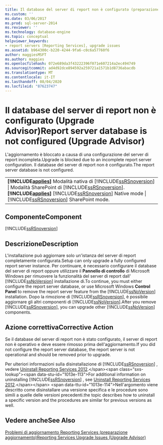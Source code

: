 ```yaml
---
title: Il database del server di report non è configurato (preparazione aggiornamento) | Microsoft Docs
ms.custom: ''
ms.date: 03/06/2017
ms.prod: sql-server-2014
ms.reviewer: ''
ms.technology: database-engine
ms.topic: conceptual
helpviewer_keywords:
- report servers [Reporting Services], upgrade issues
ms.assetid: b964300c-b220-4244-9fa6-c0c6a57760f6
author: maggiesMSFT
ms.author: maggies
ms.openlocfilehash: 072e689da3f43222396f071e607214a2ec494749
ms.sourcegitcommit: ad4d92dce894592a259721a1571b1d8736abacdb
ms.translationtype: MT
ms.contentlocale: it-IT
ms.lasthandoff: 08/04/2020
ms.locfileid: "87623747"
---
```

# <a name="report-server-database-is-not-configured-upgrade-advisor"></a><span data-ttu-id="1013e-102">Il database del server di report non è configurato (Upgrade Advisor)</span><span class="sxs-lookup"><span data-stu-id="1013e-102">Report server database is not configured (Upgrade Advisor)</span></span>
  <span data-ttu-id="1013e-103">L'aggiornamento è bloccato a causa di una configurazione del server di report incompleta.</span><span class="sxs-lookup"><span data-stu-id="1013e-103">Upgrade is blocked due to an incomplete report server configuration.</span></span> <span data-ttu-id="1013e-104">Il database del server di report non è configurato.</span><span class="sxs-lookup"><span data-stu-id="1013e-104">The report server database is not configured.</span></span>  
  
||  
|-|  
|<span data-ttu-id="1013e-105">**[!INCLUDE[applies](../../includes/applies-md.md)]**  Modalità nativa di [!INCLUDE[ssRSnoversion](../../includes/ssrsnoversion-md.md)] &#124; Modalità SharePoint di [!INCLUDE[ssRSnoversion](../../includes/ssrsnoversion-md.md)].</span><span class="sxs-lookup"><span data-stu-id="1013e-105">**[!INCLUDE[applies](../../includes/applies-md.md)]**  [!INCLUDE[ssRSnoversion](../../includes/ssrsnoversion-md.md)] Native mode &#124; [!INCLUDE[ssRSnoversion](../../includes/ssrsnoversion-md.md)] SharePoint mode.</span></span>|  
  
## <a name="component"></a><span data-ttu-id="1013e-106">Componente</span><span class="sxs-lookup"><span data-stu-id="1013e-106">Component</span></span>  
 [!INCLUDE[ssRSnoversion](../../includes/ssrsnoversion-md.md)]  
  
## <a name="description"></a><span data-ttu-id="1013e-107">Descrizione</span><span class="sxs-lookup"><span data-stu-id="1013e-107">Description</span></span>  
 <span data-ttu-id="1013e-108">L'installazione può aggiornare solo un'istanza del server di report completamente configurata.</span><span class="sxs-lookup"><span data-stu-id="1013e-108">Setup can only upgrade a fully configured report server instance.</span></span> <span data-ttu-id="1013e-109">Per continuare, è necessario configurare il database del server di report oppure utilizzare il **Pannello di controllo** di Microsoft Windows per rimuovere la funzionalità del server di report dall' [!INCLUDE[ssNoVersion](../../includes/ssnoversion-md.md)] installazione di.</span><span class="sxs-lookup"><span data-stu-id="1013e-109">To continue, you must either configure the report server database, or use Microsoft Windows **Control Panel** to remove the report server feature from the [!INCLUDE[ssNoVersion](../../includes/ssnoversion-md.md)] installation.</span></span> <span data-ttu-id="1013e-110">Dopo la rimozione di [!INCLUDE[ssRSnoversion](../../includes/ssrsnoversion-md.md)], è possibile aggiornare gli altri componenti di [!INCLUDE[ssNoVersion](../../includes/ssnoversion-md.md)].</span><span class="sxs-lookup"><span data-stu-id="1013e-110">After you remove [!INCLUDE[ssRSnoversion](../../includes/ssrsnoversion-md.md)], you can upgrade other [!INCLUDE[ssNoVersion](../../includes/ssnoversion-md.md)] components.</span></span>  
  
## <a name="corrective-action"></a><span data-ttu-id="1013e-111">Azione correttiva</span><span class="sxs-lookup"><span data-stu-id="1013e-111">Corrective Action</span></span>  
 <span data-ttu-id="1013e-112">Se il database del server di report non è stato configurato, il server di report non è operativo e deve essere rimosso prima dell'aggiornamento.</span><span class="sxs-lookup"><span data-stu-id="1013e-112">If you did not configure the report server database, the report server is not operational and should be removed prior to upgrade.</span></span>  
  
 <span data-ttu-id="1013e-113">Per ulteriori informazioni sulla disinstallazione di [!INCLUDE[ssRSnoversion](../../includes/ssrsnoversion-md.md)] , vedere [Uninstall Reporting Services 2012](https://technet.microsoft.com/library/hh479745.aspx\(v=sql.11\)).</span><span class="sxs-lookup"><span data-stu-id="1013e-113">For additional information on uninstalling [!INCLUDE[ssRSnoversion](../../includes/ssrsnoversion-md.md)] , see [Uninstall Reporting Services 2012](https://technet.microsoft.com/library/hh479745.aspx\(v=sql.11\)).</span></span> <span data-ttu-id="1013e-114">Nell'argomento viene descritto come disinstallare una versione specifica e le procedure sono simili a quelle delle versioni precedenti.</span><span class="sxs-lookup"><span data-stu-id="1013e-114">the topic describes how to uninstall a specific version and the procedures are similar for previous versions as well.</span></span>  
  
## <a name="see-also"></a><span data-ttu-id="1013e-115">Vedere anche</span><span class="sxs-lookup"><span data-stu-id="1013e-115">See Also</span></span>  
 [<span data-ttu-id="1013e-116">Problemi di aggiornamento Reporting Services &#40;preparazione aggiornamento&#41;</span><span class="sxs-lookup"><span data-stu-id="1013e-116">Reporting Services Upgrade Issues &#40;Upgrade Advisor&#41;</span></span>](../../../2014/sql-server/install/reporting-services-upgrade-issues-upgrade-advisor.md)  
  
  
